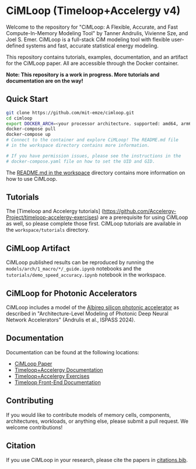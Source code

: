 # CiMLoop (Timeloop+Accelergy v4)

Welcome to the repository for "CiMLoop: A Flexible, Accurate, and Fast
Compute-In-Memory Modeling Tool" by Tanner Andrulis, Vivienne Sze, and Joel S.
Emer. CiMLoop is a full-stack CiM modeling tool with flexible user-defined
systems and fast, accurate statistical energy modeling.

This repository contains tutorials, examples, documentation, and an artifact for
the CiMLoop paper. All are accessible through the Docker container.

**Note: This repository is a work in progress. More tutorials and documentation
are on the way!**

## Quick Start

```bash
git clone https://github.com/mit-emze/cimloop.git
cd cimloop
export DOCKER_ARCH=<your processor architecture. supported: amd64, arm64>
docker-compose pull
docker-compose up
# Connect to the container and explore CiMLoop! The README.md file
# in the workspace directory contains more information.

# If you have permission issues, please see the instructions in the
# docker-compose.yaml file on how to set the UID and GID.
```

The [README.md in the workspace](workspace/README.md) directory contains more
information on how to use CiMLoop.

## Tutorials
The [Timeloop and Accelergy tutorials]
(https://github.com/Accelergy-Project/timeloop-accelergy-exercises) are a
prerequisite for using CiMLoop as well, so please complete those first. CiMLoop
tutorials are available in the `workspace/tutorials` directory.

## CiMLoop Artifact
CiMLoop published results can be reproduced by running the
`models/arch/1_macro/*/_guide.ipynb` notebooks and the
`tutorials/demo_speed_accuracy.ipynb` notebook in the workspace.

## CiMLoop for Photonic Accelerators
CiMLoop includes a model of the [Albireo silicon photonic
accelerator](workspace/models/arch/1_macro/albireo_isca_2021) as described in
"Architecture-Level Modeling of Photonic Deep Neural Network Accelerators"
(Andrulis et al., ISPASS 2024).

## Documentation
Documentation can be found at the following locations:

- [CiMLoop Paper](CiMLoop.pdf)
- [Timeloop+Accelergy Documentation](https://timeloop.csail.mit.edu/)
- [Timeloop+Accelergy Exercises](https://github.com/Accelergy-Project/timeloop-accelergy-exercises)
- [Timeloop Front-End Documentation](https://accelergy-project.github.io/timeloopfe/)

## Contributing
If you would like to contribute models of memory cells, components,
architectures, workloads, or anything else, please submit a pull request. We
welcome contributions!

## Citation
If you use CiMLoop in your research, please cite the papers in
[citations.bib](citations.bib).

